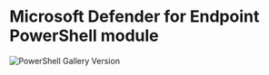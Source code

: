 # Microsoft Defender for Endpoint PowerShell module

![PowerShell Gallery Version](https://img.shields.io/powershellgallery/v/PSMDE)
